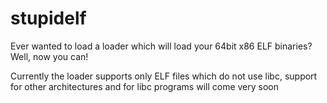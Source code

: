 # stupidelf

Ever wanted to load a loader which will load your 64bit x86 ELF binaries? Well, now you can!

Currently the loader supports only ELF files which do not use libc, support for other architectures and for libc programs will come very soon
